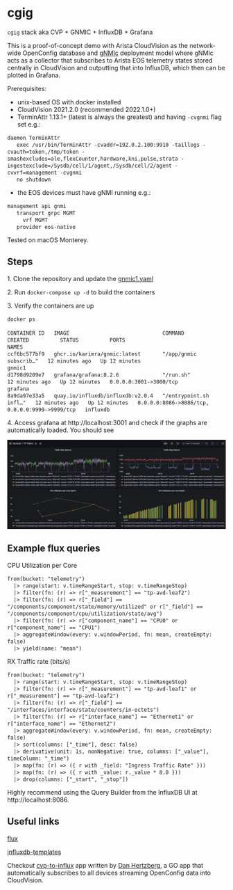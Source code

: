 # cgig

`cgig` stack aka CVP + GNMIC + InfluxDB + Grafana

This is a proof-of-concept demo with Arista CloudVision as the network-wide OpenConfig database and [gNMIc](https://gnmic.kmrd.dev/) deployment model where gNMIc acts as a collector
that subscribes to Arista EOS telemetry states stored centrally in CloudVision and outputting that into InfluxDB, which then can be plotted in Grafana.

Prerequisites:

- unix-based OS with docker installed
- CloudVision 2021.2.0 (recommended 2022.1.0+)
- TerminAttr 1.13.1+ (latest is always the greatest) and having `-cvgnmi` flag set
e.g.:

```shell
daemon TerminAttr
   exec /usr/bin/TerminAttr -cvaddr=192.0.2.100:9910 -taillogs -cvauth=token,/tmp/token -smashexcludes=ale,flexCounter,hardware,kni,pulse,strata -ingestexclude=/Sysdb/cell/1/agent,/Sysdb/cell/2/agent -cvvrf=management -cvgnmi
   no shutdown
```

- the EOS devices must have gNMI running
e.g.:

```shell
management api gnmi
   transport grpc MGMT
     vrf MGMT
   provider eos-native
```

Tested on macOS Monterey.

## Steps

1\. Clone the repository and update the [gnmic1.yaml](./gnmic1.yaml)

2\. Run `docker-compose up -d` to build the containers

3\. Verify the containers are up

```shell
docker ps

CONTAINER ID   IMAGE                              COMMAND                  CREATED          STATUS          PORTS                                            NAMES
ccf6bc577bf9   ghcr.io/karimra/gnmic:latest       "/app/gnmic subscrib…"   12 minutes ago   Up 12 minutes                                                    gnmic1
d1798d9209e7   grafana/grafana:8.2.6              "/run.sh"                12 minutes ago   Up 12 minutes   0.0.0.0:3001->3000/tcp                           grafana
8a9da97e33a5   quay.io/influxdb/influxdb:v2.0.4   "/entrypoint.sh infl…"   12 minutes ago   Up 12 minutes   0.0.0.0:8086->8086/tcp, 0.0.0.0:9999->9999/tcp   influxdb
```

4\. Access grafana at http://localhost:3001 and check if the graphs are automatically loaded. You should see

![sample-grafan.png](./static/sample-grafana.png)

## Example flux queries

CPU Utilization per Core

```text
from(bucket: "telemetry")
  |> range(start: v.timeRangeStart, stop: v.timeRangeStop)
  |> filter(fn: (r) => r["_measurement"] == "tp-avd-leaf2")
  |> filter(fn: (r) => r["_field"] == "/components/component/state/memory/utilized" or r["_field"] == "/components/component/cpu/utilization/state/avg")
  |> filter(fn: (r) => r["component_name"] == "CPU0" or r["component_name"] == "CPU1")
  |> aggregateWindow(every: v.windowPeriod, fn: mean, createEmpty: false)
  |> yield(name: "mean")
```

RX Traffic rate (bits/s)

```text
from(bucket: "telemetry")
  |> range(start: v.timeRangeStart, stop: v.timeRangeStop)
  |> filter(fn: (r) => r["_measurement"] == "tp-avd-leaf1" or r["_measurement"] == "tp-avd-leaf2")
  |> filter(fn: (r) => r["_field"] == "/interfaces/interface/state/counters/in-octets")
  |> filter(fn: (r) => r["interface_name"] == "Ethernet1" or r["interface_name"] == "Ethernet2")
  |> aggregateWindow(every: v.windowPeriod, fn: mean, createEmpty: false)
  |> sort(columns: ["_time"], desc: false)
  |> derivative(unit: 1s, nonNegative: true, columns: ["_value"], timeColumn: "_time")
  |> map(fn: (r) => ({ r with _field: "Ingress Traffic Rate" }))
  |> map(fn: (r) => ({ r with _value: r._value * 8.0 }))
  |> drop(columns: ["_start", "_stop"])
```

Highly recommend using the Query Builder from the InfluxDB UI at http://localhost:8086.

## Useful links

[flux](https://docs.influxdata.com/influxdb/cloud/query-data/flux/)

[influxdb-templates](https://www.influxdata.com/influxdb-templates/network-interface-performance-monitor/)

Checkout [cvp-to-influx](https://github.com/arista-netdevops-community/cvp-to-influx) app written by [Dan Hertzberg](https://github.com/burnyd), a GO app that automatically subscribes to all
devices streaming OpenConfig data into CloudVision.

